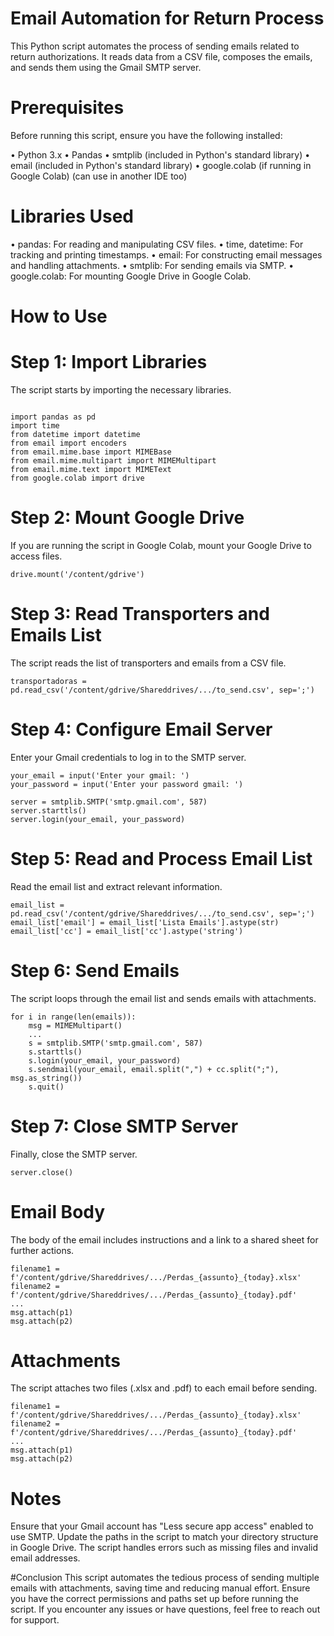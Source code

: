 # Email Automation for Return Process

This Python script automates the process of sending emails related to return authorizations. It reads data from a CSV file, composes the emails, and sends them using the Gmail SMTP server.

# Prerequisites

Before running this script, ensure you have the following installed:

  • Python 3.x
  • Pandas
  • smtplib (included in Python's standard library)
  • email (included in Python's standard library)
  • google.colab (if running in Google Colab) (can use in another IDE too)

# Libraries Used

• pandas: For reading and manipulating CSV files.
• time, datetime: For tracking and printing timestamps.
• email: For constructing email messages and handling attachments.
• smtplib: For sending emails via SMTP.
• google.colab: For mounting Google Drive in Google Colab.

# How to Use

# Step 1: Import Libraries
The script starts by importing the necessary libraries.

```

import pandas as pd
import time
from datetime import datetime
from email import encoders
from email.mime.base import MIMEBase
from email.mime.multipart import MIMEMultipart
from email.mime.text import MIMEText
from google.colab import drive

```
# Step 2: Mount Google Drive
If you are running the script in Google Colab, mount your Google Drive to access files.

```
drive.mount('/content/gdrive')

```

# Step 3: Read Transporters and Emails List
The script reads the list of transporters and emails from a CSV file.

```
transportadoras = pd.read_csv('/content/gdrive/Shareddrives/.../to_send.csv', sep=';')

```
# Step 4: Configure Email Server
Enter your Gmail credentials to log in to the SMTP server.

```
your_email = input('Enter your gmail: ')
your_password = input('Enter your password gmail: ')

server = smtplib.SMTP('smtp.gmail.com', 587)
server.starttls()
server.login(your_email, your_password)

```

# Step 5: Read and Process Email List
Read the email list and extract relevant information.

```
email_list = pd.read_csv('/content/gdrive/Shareddrives/.../to_send.csv', sep=';')
email_list['email'] = email_list['Lista Emails'].astype(str)
email_list['cc'] = email_list['cc'].astype('string')

```

# Step 6: Send Emails
The script loops through the email list and sends emails with attachments.

```
for i in range(len(emails)):
    msg = MIMEMultipart()
    ...
    s = smtplib.SMTP('smtp.gmail.com', 587)
    s.starttls()
    s.login(your_email, your_password)
    s.sendmail(your_email, email.split(",") + cc.split(";"), msg.as_string())
    s.quit()
```

# Step 7: Close SMTP Server
Finally, close the SMTP server.

```
server.close()

```

# Email Body
The body of the email includes instructions and a link to a shared sheet for further actions.

```
filename1 = f'/content/gdrive/Shareddrives/.../Perdas_{assunto}_{today}.xlsx'
filename2 = f'/content/gdrive/Shareddrives/.../Perdas_{assunto}_{today}.pdf'
...
msg.attach(p1)
msg.attach(p2)
```
# Attachments
The script attaches two files (.xlsx and .pdf) to each email before sending.

```
filename1 = f'/content/gdrive/Shareddrives/.../Perdas_{assunto}_{today}.xlsx'
filename2 = f'/content/gdrive/Shareddrives/.../Perdas_{assunto}_{today}.pdf'
...
msg.attach(p1)
msg.attach(p2)
```

# Notes
Ensure that your Gmail account has "Less secure app access" enabled to use SMTP.
Update the paths in the script to match your directory structure in Google Drive.
The script handles errors such as missing files and invalid email addresses.

#Conclusion
This script automates the tedious process of sending multiple emails with attachments, saving time and reducing manual effort. Ensure you have the correct permissions and paths set up before running the script. If you encounter any issues or have questions, feel free to reach out for support.
